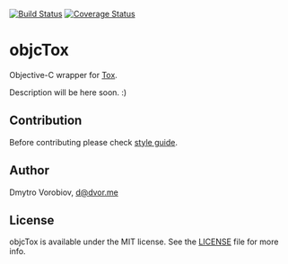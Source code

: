 [![Build Status](http://img.shields.io/travis/dvor/objcTox/master.svg?style=flat)](https://travis-ci.org/dvor/objcTox) [![Coverage Status](https://coveralls.io/repos/dvor/objcTox/badge.svg)](https://coveralls.io/r/dvor/objcTox)

# objcTox

Objective-C wrapper for [Tox](https://tox.im/).

Description will be here soon. :)

## Contribution

Before contributing please check [style guide](objective-c-style-guide.md).

## Author

Dmytro Vorobiov, d@dvor.me

## License

objcTox is available under the MIT license. See the [LICENSE](LICENSE) file for more info.

